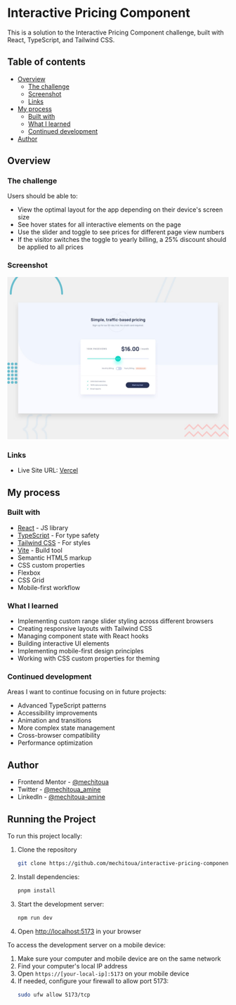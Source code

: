 # Interactive Pricing Component

This is a solution to the Interactive Pricing Component challenge, built with React, TypeScript, and Tailwind CSS.

## Table of contents

- [Overview](#overview)
  - [The challenge](#the-challenge)
  - [Screenshot](#screenshot)
  - [Links](#links)
- [My process](#my-process)
  - [Built with](#built-with)
  - [What I learned](#what-i-learned)
  - [Continued development](#continued-development)
- [Author](#author)

## Overview

### The challenge

Users should be able to:

- View the optimal layout for the app depending on their device's screen size
- See hover states for all interactive elements on the page
- Use the slider and toggle to see prices for different page view numbers
- If the visitor switches the toggle to yearly billing, a 25% discount should be applied to all prices

### Screenshot

![](/public/desktop-preview.jpg)

### Links

- Live Site URL: [Vercel](https://mechitoua-ipc.vercel.app/)

## My process

### Built with

- [React](https://reactjs.org/) - JS library
- [TypeScript](https://www.typescriptlang.org/) - For type safety
- [Tailwind CSS](https://tailwindcss.com/) - For styles
- [Vite](https://vitejs.dev/) - Build tool
- Semantic HTML5 markup
- CSS custom properties
- Flexbox
- CSS Grid
- Mobile-first workflow

### What I learned

- Implementing custom range slider styling across different browsers
- Creating responsive layouts with Tailwind CSS
- Managing component state with React hooks
- Building interactive UI elements
- Implementing mobile-first design principles
- Working with CSS custom properties for theming

### Continued development

Areas I want to continue focusing on in future projects:

- Advanced TypeScript patterns
- Accessibility improvements
- Animation and transitions
- More complex state management
- Cross-browser compatibility
- Performance optimization

## Author

- Frontend Mentor - [@mechitoua](https://www.frontendmentor.io/profile/mechitoua)
- Twitter - [@mechitoua_amine](https://www.twitter.com/mechitoua_amine)
- LinkedIn - [@mechitoua-amine](https://www.linkedin.com/in/mechitoua-amine/)

## Running the Project

To run this project locally:

1. Clone the repository
   ```bash
   git clone https://github.com/mechitoua/interactive-pricing-component.git
   ```
2. Install dependencies:
   ```bash
   pnpm install
   ```
3. Start the development server:
   ```bash
   npm run dev
   ```
4. Open [http://localhost:5173](http://localhost:5173) in your browser

To access the development server on a mobile device:

1. Make sure your computer and mobile device are on the same network
2. Find your computer's local IP address
3. Open `https://[your-local-ip]:5173` on your mobile device
4. If needed, configure your firewall to allow port 5173:
   ```bash
   sudo ufw allow 5173/tcp
   ```
